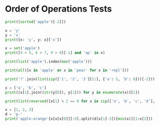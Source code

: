 # Order of Operations Tests

```python
print([sorted('apple')[-2]])
```

```python
x = 'y'
y = 'x'
print({x: 'y', y: x}['x'])
```

```python
x = set('apple')
print([4 > 5, 6 > 7, 9 > 8][-1] and 'ap' in x)
```

```python
print(list('apple').index(max('apple')))
```

```python
print(all([x in 'apple' or x in 'pear' for x in 'repl']))
```

```python
print('?'.join(list(zip(['1', '2', '3'][1:], {'a': 5, 'b': 6}))[-2]))
```

```python
x = ['a', 'b', 'c']
print([x[1].join((str(y[0]), y[1])) for y in enumerate(x)][1])
```

```python
print(list(reversed([x[1] % 2 == 0 for x in zip(['a', 'b', 'c', 'd'], [1, 2, 3, 4])]))[0])
```

```python
x = [1, 2, 3]
d = 'p-'
print('apple-orange'[x[x[x[0]]]:9].split(d[x[1]-3])[min(x)][1:x[2]])
```

